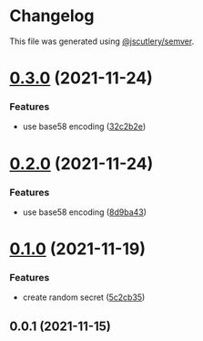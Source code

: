 # Changelog

This file was generated using [@jscutlery/semver](https://github.com/jscutlery/semver).

# [0.3.0](https://github.com/chronark/libs/compare/prefixed-id-0.2.0...prefixed-id-0.3.0) (2021-11-24)


### Features

* use base58 encoding ([32c2b2e](https://github.com/chronark/libs/commit/32c2b2e67a27ba4f4f78bc32cdfd90d4ec42dd7d))



# [0.2.0](https://github.com/chronark/libs/compare/prefixed-id-0.1.0...prefixed-id-0.2.0) (2021-11-24)


### Features

* use base58 encoding ([8d9ba43](https://github.com/chronark/libs/commit/8d9ba43585fcf045a4bda32408d0d781599feb7f))



# [0.1.0](https://github.com/chronark/libs/compare/prefixed-id-0.0.1...prefixed-id-0.1.0) (2021-11-19)

### Features

- create random secret ([5c2cb35](https://github.com/chronark/libs/commit/5c2cb35974f5ff21e87f18ac816d2b291ce52c07))

## 0.0.1 (2021-11-15)
